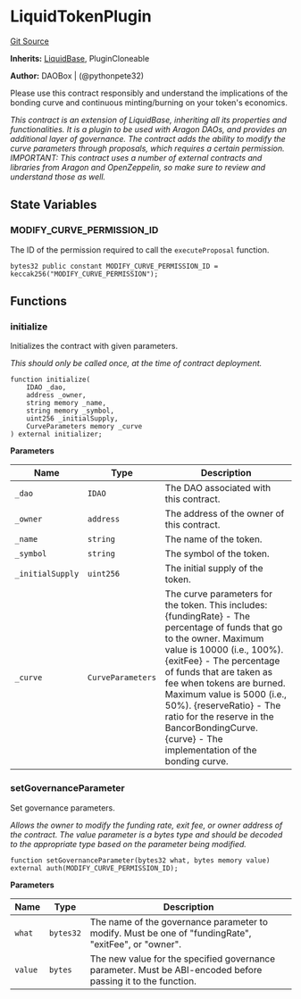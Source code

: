# LiquidTokenPlugin
[Git Source](https://github.com/DAObox/fantastic-spork/blob/417d39e05e02311e6212644ed1689713e91fc673/src/tokens/LiquidTokenPlugin.sol)

**Inherits:**
[LiquidBase](/src/tokens/LiquidBase.sol/abstract.LiquidBase.md), PluginCloneable

**Author:**
DAOBox | (@pythonpete32)

Please use this contract responsibly and understand the implications of the bonding curve and continuous minting/burning on your token's economics.

*This contract is an extension of LiquidBase, inheriting all its properties and functionalities.
It is a plugin to be used with Aragon DAOs, and provides an additional layer of governance.
The contract adds the ability to modify the curve parameters through proposals, which requires a certain permission.
IMPORTANT: This contract uses a number of external contracts and libraries from Aragon and OpenZeppelin, so make sure to review and understand those as well.*


## State Variables
### MODIFY_CURVE_PERMISSION_ID
The ID of the permission required to call the `executeProposal` function.


```solidity
bytes32 public constant MODIFY_CURVE_PERMISSION_ID = keccak256("MODIFY_CURVE_PERMISSION");
```


## Functions
### initialize

Initializes the contract with given parameters.

*This should only be called once, at the time of contract deployment.*


```solidity
function initialize(
    IDAO _dao,
    address _owner,
    string memory _name,
    string memory _symbol,
    uint256 _initialSupply,
    CurveParameters memory _curve
) external initializer;
```
**Parameters**

|Name|Type|Description|
|----|----|-----------|
|`_dao`|`IDAO`|The DAO associated with this contract.|
|`_owner`|`address`|The address of the owner of this contract.|
|`_name`|`string`|The name of the token.|
|`_symbol`|`string`|The symbol of the token.|
|`_initialSupply`|`uint256`|The initial supply of the token.|
|`_curve`|`CurveParameters`|The curve parameters for the token. This includes: {fundingRate} - The percentage of funds that go to the owner. Maximum value is 10000 (i.e., 100%). {exitFee} - The percentage of funds that are taken as fee when tokens are burned. Maximum value is 5000 (i.e., 50%). {reserveRatio} - The ratio for the reserve in the BancorBondingCurve. {curve} - The implementation of the bonding curve.|


### setGovernanceParameter

Set governance parameters.

*Allows the owner to modify the funding rate, exit fee, or owner address of the contract.
The value parameter is a bytes type and should be decoded to the appropriate type based on
the parameter being modified.*


```solidity
function setGovernanceParameter(bytes32 what, bytes memory value) external auth(MODIFY_CURVE_PERMISSION_ID);
```
**Parameters**

|Name|Type|Description|
|----|----|-----------|
|`what`|`bytes32`|The name of the governance parameter to modify. Must be one of "fundingRate", "exitFee", or "owner".|
|`value`|`bytes`|The new value for the specified governance parameter. Must be ABI-encoded before passing it to the function.|


